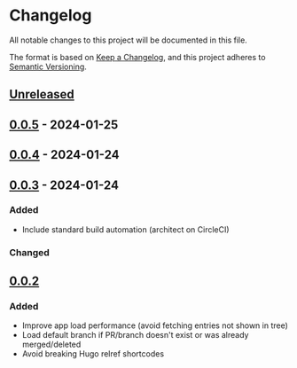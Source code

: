 # Changelog

All notable changes to this project will be documented in this file.

The format is based on [Keep a Changelog](https://keepachangelog.com/en/1.0.0/),
and this project adheres to [Semantic Versioning](https://semver.org/spec/v2.0.0.html).

## [Unreleased]

## [0.0.5] - 2024-01-25

## [0.0.4] - 2024-01-24

## [0.0.3] - 2024-01-24

### Added

- Include standard build automation (architect on CircleCI)

### Changed

## [0.0.2]

### Added

- Improve app load performance (avoid fetching entries not shown in tree)
- Load default branch if PR/branch doesn't exist or was already merged/deleted
- Avoid breaking Hugo relref shortcodes


[Unreleased]: https://github.com/giantswarm/staticjscms-hugo-standalone/compare/v0.0.5...HEAD
[0.0.5]: https://github.com/giantswarm/staticjscms-hugo-standalone/compare/v0.0.4...v0.0.5
[0.0.4]: https://github.com/giantswarm/staticjscms-hugo-standalone/compare/v0.0.3...v0.0.4
[0.0.3]: https://github.com/giantswarm/staticjscms-hugo-standalone/compare/v0.0.2...v0.0.3
[0.0.2]: https://github.com/giantswarm/staticjscms-hugo-standalone/releases/tag/v0.0.2
